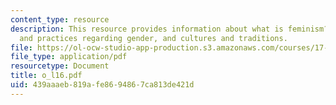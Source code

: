 ```yaml
---
content_type: resource
description: This resource provides information about what is feminism? what is multiculturalism?,ideologies
  and practices regarding gender, and cultures and traditions.
file: https://ol-ocw-studio-app-production.s3.amazonaws.com/courses/17-523-ethnicity-and-race-in-world-politics-fall-2005/439aaaeb819afe8694867ca813de421d_o_l16.pdf
file_type: application/pdf
resourcetype: Document
title: o_l16.pdf
uid: 439aaaeb-819a-fe86-9486-7ca813de421d
---
```

